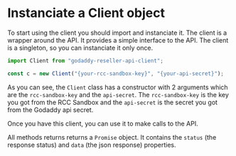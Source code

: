 # Instanciate a Client object

To start using the client you should import and instanciate it. The client is a wrapper around the API. It provides a simple interface to the API. The client is a singleton, so you can instanciate it only once.

```js
import Client from "godaddy-reseller-api-client";

const c = new Client("{your-rcc-sandbox-key}", "{your-api-secret}");
```

As you can see, the `Client` class has a constructor with 2 arguments which are the `rcc-sandbox-key` and the `api-secret`. The `rcc-sandbox-key` is the key you got from the RCC Sandbox and the `api-secret` is the secret you got from the Godaddy api secret.

Once you have this client, you can use it to make calls to the API.

All methods returns returns a `Promise` object. It contains the `status` (the response status) and `data` (the json response) properties.
